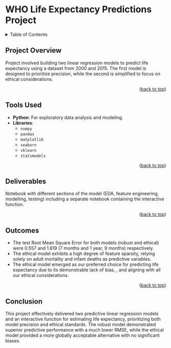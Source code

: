 <a id="readme-top"></a>

# WHO Life Expectancy Predictions Project

<!-- TABLE OF CONTENTS -->
<details>
  <summary>Table of Contents</summary>
  <ol>
    <li>
      <a href="#project-overview">Project Overview</a>
    </li>
    <li>
      <a href="#tools-used">Tools Used</a>
    </li>
    <li>
      <a href="#deliverables">Deliverables</a>
    </li>
    <li>
      <a href="#outcomes">Outcomes</a>
    </li>
    <li>
      <a href="#conclusion">Conclusion</a>
  </ol>
</details>



<!-- PROJECT OVERVIEW -->
## Project Overview

Project involved building two linear regression models to predict life expectancy using a dataset from 2000 and 2015. The first model is designed to prioritize precision, while the second is simplified to focus on ethical considerations. 

<p align="right">(<a href="#readme-top">back to top</a>)</p>


<!-- Tools Used -->
## Tools Used

* **Python**: For exploratory data analysis and modeling.
* **Libraries**:
  * `numpy`
  * `pandas`
  * `matplotlib`
  * `seaborn`
  * `sklearn`
  * `statsmodels`

<p align="right">(<a href="#readme-top">back to top</a>)</p>



<!-- Deliverables -->
## Deliverables

Notebook with different sections of the model (EDA, feature engineering, modelling, testing) including a separate notebook containing the interactive function.

<p align="right">(<a href="#readme-top">back to top</a>)</p>



<!-- Outcomes -->
## Outcomes

* The test Root Mean Square Error for both models (robust and ethical) were 0.557 and 1.619 (7 months and 1 year, 9 months) respectively.
* The ethical model exhibits a high degree of feature sparsity, relying solely on adult mortality and infant deaths as predictive variables.
* The ethical model emerged as our preferred choice for predicting life expectancy due to its demonstrable lack of bias, , and aligning with all our ethical considerations.


<p align="right">(<a href="#readme-top">back to top</a>)</p>



<!-- Conclusion -->
## Conclusion

This project effectively delivered two predictive linear regression models and an interactive function for estimating life expectancy, prioritizing both model precision and ethical standards. The robust model demonstrated superior predictive performance with a much lower RMSE, while the ethical model provided a more globally acceptable alternative with no significant biases.

